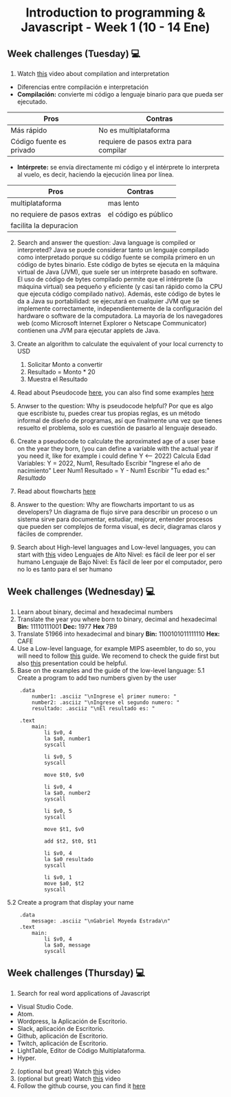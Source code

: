 <h1 align="center">Introduction to programming & Javascript - Week 1 (10 - 14 Ene)</h1>

## Week challenges (Tuesday)  💻

1.  Watch  [this](https://www.youtube.com/watch?v=JNMy969SjyU)  video about compilation and interpretation 
* Diferencias entre compilación e interpretación
* **Compilación:** convierte mi código a lenguaje binario para que pueda ser ejecutado.

|Pros|Contras  |
|--|--|
|Más rápido|No es multiplataforma  |
|Código fuente es privado|requiere de pasos extra para compilar  |
* **Intérprete:** se envía directamente mi código y el intérprete lo interpreta al vuelo, es decir, haciendo la ejecución línea por línea.

|Pros|Contras  |
|--|--|
|multiplataforma|mas lento|
|no requiere de pasos extras|el código es público  |
|facilita la depuracion||
2.  Search and answer the question: Java language is compiled or interpreted?
Java se puede considerar tanto un lenguaje compilado como interpretado porque su código fuente se compila primero en un código de bytes binario. Este código de bytes se ejecuta en la máquina virtual de Java (JVM), que suele ser un intérprete basado en software. El uso de código de bytes compilado permite que el intérprete (la máquina virtual) sea pequeño y eficiente (y casi tan rápido como la CPU que ejecuta código compilado nativo). Además, este código de bytes le da a Java su portabilidad: se ejecutará en cualquier JVM que se implemente correctamente, independientemente de la configuración del hardware o software de la computadora. La mayoría de los navegadores web (como Microsoft Internet Explorer o Netscape Communicator) contienen una JVM para ejecutar applets de Java.
3.  Create an algorithm to calculate the equivalent of your local currencty to USD
	1. Solicitar Monto a convertir
	2. Resultado = Monto * 20
	3. Muestra el Resultado
4.  Read about Pseudocode  [here](https://www.freecodecamp.org/news/what-is-pseudocode-in-programming/), you can also find some examples  [here](https://github.com/corecodeio/bootcamp-from-scratch/blob/main/resources/PSEUDOCODE.md)
5.  Anwser to the question: Why is pseudocode helpful?
Por que es algo que escribiste tu, puedes crear tus propias reglas, es un método informal de diseño de programas, así que finalmente una vez que tienes resuelto el problema, solo es cuestión de pasarlo al lenguaje deseado.
6.  Create a pseudocode to calculate the aproximated age of a user base on the year they born, (you can define a variable with the actual year if you need it, like for example i could define Y <-- 2022)
	Calcula Edad
	Variables: Y = 2022, Num1, Resultado
	Escribir "Ingrese el año de nacimiento"
	Leer Num1
	Resultado = Y - Num1
	Escribir "Tu edad es:" *Resultado*
	
	
7.  Read about flowcharts  [here](https://www.lucidchart.com/pages/es/que-es-un-diagrama-de-flujo)
8.  Answer to the question: Why are flowcharts important to us as developers?
Un diagrama de flujo sirve para describir un proceso o un sistema sirve para documentar, estudiar, mejorar, entender procesos que pueden ser complejos de forma visual, es decir, diagramas claros y fáciles de comprender.
9.  Search about High-level languages and Low-level languages, you can start with  [this](https://www.youtube.com/watch?v=1vRPOp5p-qs)  video
Lenguajes de Alto Nivel: es fácil de leer por el ser humano 
Lenguaje de Bajo Nivel: Es fácil de leer por el computador, pero no lo es tanto para el ser humano
##
## Week challenges (Wednesday)  💻
1.  Learn about binary, decimal and hexadecimal numbers
2.  Translate the year you where born to binary, decimal and hexadecimal
**Bin:** 11110111001
**Dec:** 1977
**Hex** 7B9
3.  Translate 51966 into hexadecimal and binary
**Bin:** 1100101011111110
**Hex:** CAFE
4.  Use a Low-level language, for example MIPS aseembler, to do so, you will need to follow  [this](https://github.com/corecodeio/bootcamp-from-scratch/blob/main/src/technologies/2022/week1/resources/MIPS.md)  guide. We recomend to check the guide first but also  [this](https://courses.cs.vt.edu/cs2506/Fall2014/Notes/L04.MIPSAssemblyOverview.pdf)  presentation could be helpful.
5.  Base on the examples and the guide of the low-level language: 
5.1 Create a program to add two numbers given by the user 
```
	.data
		number1: .asciiz "\nIngrese el primer numero: "
		number2: .asciiz "\nIngrese el segundo numero: "
		resultado: .asciiz "\nEl resultado es: "

	.text
		main:
			li $v0, 4
			la $a0, number1
			syscall

			li $v0, 5
			syscall

			move $t0, $v0

			li $v0, 4
			la $a0, number2
			syscall

			li $v0, 5
			syscall

			move $t1, $v0

			add $t2, $t0, $t1

			li $v0, 4
			la $a0 resultado
			syscall

			li $v0, 1
			move $a0, $t2
			syscall
```

5.2 Create a program that display your name
```
	.data
		message: .asciiz "\nGabriel Moyeda Estrada\n"
	.text
		main:
			li $v0, 4
			la $a0, message
			syscall
```

## Week challenges (Thursday)  💻

1.  Search for real word applications of Javascript
-   Visual Studio Code.
-   Atom.
-   Wordpress, la Aplicación de Escritorio.
-   Slack, aplicación de Escritorio.
-   Github, aplicación de Escritorio.
-   Twitch, aplicación de Escritorio.
-   LightTable, Editor de Código Multiplataforma.
-   Hyper.
2.  (optional but great) Watch  [this](https://www.youtube.com/watch?v=LW6vQNE2jgc&t=1962s)  video
4.  (optional but great) Watch  [this](https://www.youtube.com/watch?v=KXkQJBASUOg)  video
5.  Follow the github course, you can find it  [here](https://github.com/corecodeio/bootcamp-from-scratch/blob/main/src/recommended)
